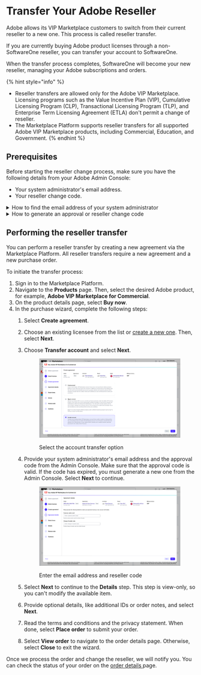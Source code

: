 # Transfer Your Adobe Reseller

Adobe allows its VIP Marketplace customers to switch from their current reseller to a new one. This process is called reseller transfer.&#x20;

If you are currently buying Adobe product licenses through a non-SoftwareOne reseller, you can transfer your account to SoftwareOne.&#x20;

When the transfer process completes, SoftwareOne will become your new reseller, managing your Adobe subscriptions and orders.

{% hint style="info" %}
* Reseller transfers are allowed only for the Adobe VIP Marketplace. Licensing programs such as the Value Incentive Plan (VIP), Cumulative Licensing Program (CLP), Transactional Licensing Program (TLP), and Enterprise Term Licensing Agreement (ETLA) don't permit a change of reseller.
* The Marketplace Platform supports reseller transfers for all supported Adobe VIP Marketplace products, including Commercial, Education, and Government.
{% endhint %}

## Prerequisites

Before starting the reseller change process, make sure you have the following details from your Adobe Admin Console:

* Your system administrator's email address.&#x20;
* Your reseller change code.&#x20;

<details>

<summary>How to find the email address of your system administrator</summary>

{% hint style="info" %}
As this process is managed by Adobe, see their official documentation for up-to-date instructions.
{% endhint %}

1. Sign in to the Admin Console.&#x20;
2. Select the **Users** tab.

<figure><img src="../../.gitbook/assets/adobe-reseller-transfer-2.png" alt=""><figcaption></figcaption></figure>

3. In the left sidebar, select **Administrators**.
4. Choose any administrator from the list and note their email address.

</details>

<details>

<summary>How to generate an approval or reseller change code</summary>

{% hint style="info" %}
As this process is managed by Adobe, see their official documentation for up-to-date instructions.
{% endhint %}

1. Sign in to the Admin Console.
2. Navigate to the **Account** tab in the top navigation bar.
3. Under **Account details**, select the edit icon next to the **Account Manager** name.
4. In the **Change your Account Manager** dialog box, select **Generate Code** to generate the approval code.

<figure><img src="../../.gitbook/assets/adobe-reseller-transfer.png" alt=""><figcaption></figcaption></figure>

5. Note the generated code and use it within 72 hours.

</details>

## Performing the reseller transfer

You can perform a reseller transfer by creating a new agreement via the Marketplace Platform. All reseller transfers require a new agreement and a new purchase order.&#x20;

To initiate the transfer process:&#x20;

1. Sign in to the Marketplace Platform.
2. Navigate to the **Products** page. Then, select the desired Adobe product, for example, **Adobe VIP Marketplace for Commercial**.
3. On the product details page, select **Buy now**.
4. In the purchase wizard, complete the following steps:
   1. Select **Create agreement**.&#x20;
   2. Choose an existing licensee from the list or [create a new one](../../modules-and-features/settings/licensees/create-licensees.md). Then, select **Next**.
   3.  Choose **Transfer account** and select **Next**.&#x20;

       <div align="left" data-with-frame="true"><figure><img src="../../.gitbook/assets/adobe-reseller-transfer-3.png" alt=""><figcaption><p>Select the account transfer option</p></figcaption></figure></div>
   4.  Provide your system administrator's email address and the approval code from the Admin Console. Make sure that the approval code is valid. If the code has expired, you must generate a new one from the Admin Console. Select **Next** to continue.

       <div data-with-frame="true"><figure><img src="../../.gitbook/assets/adobe-reseller-transfer-4.png" alt=""><figcaption><p>Enter the email address and reseller code</p></figcaption></figure></div>
   5. Select **Next** to continue to the **Details** step. This step is view-only, so you can't modify the available item.
   6. Provide optional details, like additional IDs or order notes, and select **Next**.&#x20;
   7. Read the terms and conditions and the privacy statement. When done, select **Place order** to submit your order.
   8. Select **View order** to navigate to the order details page. Otherwise, select **Close** to exit the wizard.

Once we process the order and change the reseller, we will notify you. You can check the status of your order on the [order details ](https://docs.platform.softwareone.com/modules-and-features/marketplace/orders#subscription-details)page.
